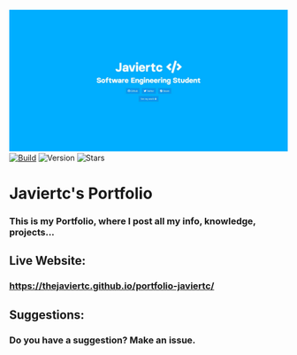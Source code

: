 ![Main Image](https://raw.githubusercontent.com/thejaviertc/portfolio-javiertc/main/public/img/main.jpg)
[![Build](https://github.com/thejaviertc/portfolio-javiertc/actions/workflows/ghpages.yml/badge.svg?branch=main)](https://github.com/thejaviertc/portfolio-javiertc/actions/workflows/ghpages.yml)
![Version](https://img.shields.io/github/v/release/thejaviertc/portfolio-javiertc)
![Stars](https://img.shields.io/github/stars/thejaviertc/portfolio-javiertc)

# **Javiertc's Portfolio**
### **This is my Portfolio, where I post all my info, knowledge, projects...**

## **Live Website:**
### **https://thejaviertc.github.io/portfolio-javiertc/**

## **Suggestions:**
### **Do you have a suggestion? Make an issue.**
